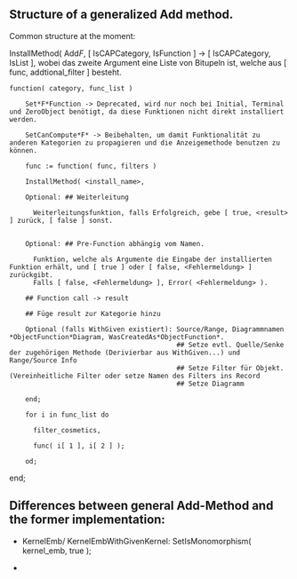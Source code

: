 ## Structure of a generalized Add method.

Common structure at the moment:



InstallMethod( Add*F*,
    [ IsCAPCategory, IsFunction ] -> [ IsCAPCategory, IsList ], wobei das zweite Argument eine Liste von Bitupeln ist, welche aus [ func, addtional_filter ] besteht.
    
    function( category, func_list )
        
        Set*F*Function -> Deprecated, wird nur noch bei Initial, Terminal und ZeroObject benötigt, da diese Funktionen nicht direkt installiert werden.
        
        SetCanCompute*F* -> Beibehalten, um damit Funktionalität zu anderen Kategorien zu propagieren und die Anzeigemethode benutzen zu können.
        
        func := function( func, filters )
        
        InstallMethod( <install_name>,
        
        Optional: ## Weiterleitung
          
          Weiterleitungsfunktion, falls Erfolgreich, gebe [ true, <result> ] zurück, [ false ] sonst.
        
        
        Optional: ## Pre-Function abhängig vom Namen.
          
          Funktion, welche als Argumente die Eingabe der installierten Funktion erhält, und [ true ] oder [ false, <Fehlermeldung> ] zurückgibt.
          Falls [ false, <Fehlermeldung> ], Error( <Fehlermeldung> ).
        
        ## Function call -> result
          
        ## Füge result zur Kategorie hinzu
        
        Optional (falls WithGiven existiert): Source/Range, Diagrammnamen *ObjectFunction*Diagram, WasCreatedAs*ObjectFunction*.
                                              ## Setze evtl. Quelle/Senke der zugehörigen Methode (Derivierbar aus WithGiven...) und Range/Source Info
                                              ## Setze Filter für Objekt. (Vereinheitliche Filter oder setze Namen des Filters ins Record
                                              ## Setze Diagramm
        
        end;
        
        for i in func_list do
        
          filter_cosmetics,
        
          func( i[ 1 ], i[ 2 ] );
        
        od;
    
end;
        
        
## Differences between general Add-Method and the former implementation:
- KernelEmb/ KernelEmbWithGivenKernel: 
  SetIsMonomorphism( kernel_emb, true );

- 

